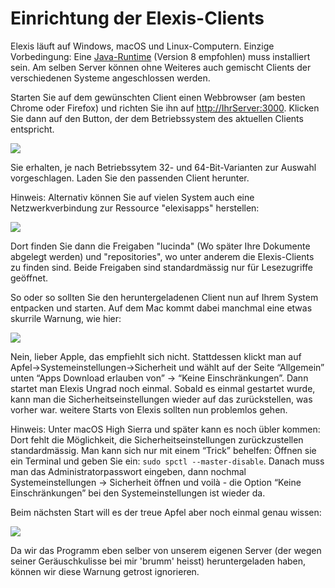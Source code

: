 # Einrichtung der Elexis-Clients

Elexis läuft auf Windows, macOS und Linux-Computern. Einzige Vorbedingung: Eine [Java-Runtime](https://www.oracle.com/technetwork/java/javase/downloads/jre8-downloads-2133155.html) (Version 8 empfohlen) muss installiert sein. Am selben Server können ohne Weiteres auch gemischt Clients der verschiedenen Systeme angeschlossen werden.

Starten Sie auf dem gewünschten Client einen Webbrowser (am besten Chrome oder Firefox) und richten Sie ihn auf <http://IhrServer:3000>. Klicken Sie dann auf den Button, der dem Betriebssystem des aktuellen Clients entspricht.

![](/images/oobdoc_06.png)

Sie erhalten, je nach Betriebssytem 32- und 64-Bit-Varianten zur Auswahl vorgeschlagen. Laden Sie den passenden Client herunter.

Hinweis: Alternativ können Sie auf vielen System auch eine Netzwerkverbindung zur Ressource "elexisapps" herstellen:

![](/images/oobdoc_07.png)

Dort finden Sie dann die Freigaben "lucinda" (Wo später Ihre Dokumente abgelegt werden) und "repositories", wo unter anderem die Elexis-Clients zu finden sind. Beide Freigaben sind standardmässig nur für Lesezugriffe geöffnet.

So oder so sollten Sie den heruntergeladenen Client nun auf Ihrem System entpacken und starten. Auf dem Mac kommt dabei manchmal eine etwas skurrile Warnung, wie hier:

![](/images/oobdoc_08.png)

Nein, lieber Apple, das empfiehlt sich nicht. Stattdessen klickt man auf Apfel-&gt;Systemeinstellungen-&gt;Sicherheit und wählt auf der Seite “Allgemein” unten “Apps Download erlauben von” -&gt; “Keine Einschränkungen”. Dann startet man Elexis Ungrad noch einmal. Sobald es einmal gestartet wurde, kann man die Sicherheitseinstellungen wieder auf das zurückstellen, was vorher war. weitere Starts von Elexis sollten nun problemlos gehen.

Hinweis: Unter macOS High Sierra und später kann es noch übler kommen: Dort fehlt die Möglichkeit, die Sicherheitseinstellungen zurückzustellen standardmässig. Man kann sich nur mit einem “Trick” behelfen: Öffnen sie ein Terminal und geben Sie ein: `sudo spctl --master-disable`. Danach muss man das Administratorpasswort eingeben, dann nochmal Systemeinstellungen -> Sicherheit öffnen und voilà - die Option “Keine Einschränkungen” bei den Systemeinstellungen ist wieder da.

Beim nächsten Start will es der treue Apfel aber noch einmal genau wissen:

![](/images/oobdoc_09.png)

Da wir das Programm eben selber von unserem eigenen Server (der wegen seiner Geräuschkulisse bei mir 'brumm' heisst) heruntergeladen haben, können wir diese Warnung getrost ignorieren.

